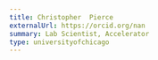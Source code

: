 ```yaml
---
title: Christopher  Pierce
externalUrl: https://orcid.org/nan
summary: Lab Scientist, Accelerator
type: universityofchicago
---
```

